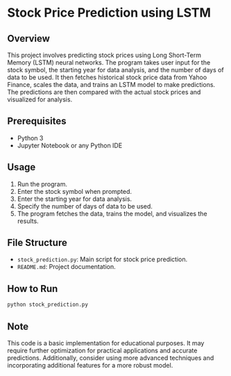 # Stock Price Prediction using LSTM

## Overview
This project involves predicting stock prices using Long Short-Term Memory (LSTM) neural networks. The program takes user input for the stock symbol, the starting year for data analysis, and the number of days of data to be used. It then fetches historical stock price data from Yahoo Finance, scales the data, and trains an LSTM model to make predictions. The predictions are then compared with the actual stock prices and visualized for analysis.

## Prerequisites
- Python 3
- Jupyter Notebook or any Python IDE

## Usage
1. Run the program.
2. Enter the stock symbol when prompted.
3. Enter the starting year for data analysis.
4. Specify the number of days of data to be used.
5. The program fetches the data, trains the model, and visualizes the results.

## File Structure
- `stock_prediction.py`: Main script for stock price prediction.
- `README.md`: Project documentation.

## How to Run
```bash
python stock_prediction.py
```

## Note
This code is a basic implementation for educational purposes. It may require further optimization for practical applications and accurate predictions. Additionally, consider using more advanced techniques and incorporating additional features for a more robust model.
